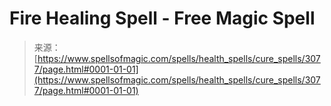 <!--yml
category: 未分类
date: 2024-06-12 18:36:50
-->

# Fire Healing Spell - Free Magic Spell

> 来源：[https://www.spellsofmagic.com/spells/health_spells/cure_spells/3077/page.html#0001-01-01](https://www.spellsofmagic.com/spells/health_spells/cure_spells/3077/page.html#0001-01-01)